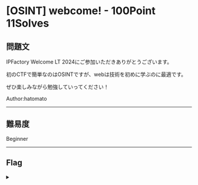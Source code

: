 # [OSINT] webcome! - 100Point 11Solves

## 問題文 

IPFactory Welcome LT 2024にご参加いただきありがとうございます。

初のCTFで簡単なのはOSINTですが、webは技術を初めに学ぶのに最適です。

ぜひ楽しみながら勉強していってください！

Author:hatomato

---

## 難易度

Beginner

---

## Flag
<details><summary></summary>

```
ipfctf{1et's_1earn_w3b}
```

</details>